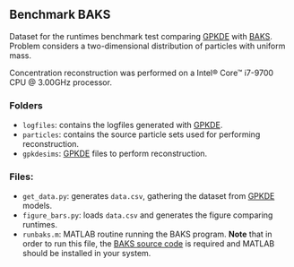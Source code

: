 ## Benchmark BAKS
Dataset for the runtimes benchmark test comparing [GPKDE](https://github.com/upc-ghs/gpkde.git) with [BAKS](https://doi.org/10.5281/zenodo.2762790). Problem considers a two-dimensional distribution of particles with uniform mass.

Concentration reconstruction was performed on a Intel® Core™ i7-9700 CPU @ 3.00GHz processor.

### Folders

- ```logfiles```: contains the logfiles generated with [GPKDE](https://github.com/upc-ghs/gpkde.git).
- ```particles```: contains the source particle sets used for performing reconstruction.
- ```gpkdesims```: [GPKDE](https://github.com/upc-ghs/gpkde.git) files to perform reconstruction.

### Files:

- ```get_data.py```: generates ```data.csv```, gathering the dataset from [GPKDE](https://github.com/upc-ghs/gpkde.git) models.
- ```figure_bars.py```: loads ```data.csv``` and generates the figure comparing runtimes.
- ```runbaks.m```: MATLAB routine running the BAKS program. **Note** that in order to run this file, the [BAKS source code](https://doi.org/10.5281/zenodo.2762790) is required and MATLAB should be installed in your system. 

